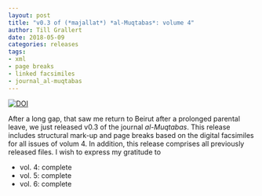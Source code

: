 ```yaml
---
layout: post
title: "v0.3 of (*majallat*) *al-Muqtabas*: volume 4"
author: Till Grallert
date: 2018-05-09
categories: releases
tags:
- xml
- page breaks
- linked facsimiles
- journal_al-muqtabas
---
```


[![DOI](https://zenodo.org/badge/DOI/10.5281/zenodo.1244031.svg)](https://doi.org/10.5281/zenodo.1244031)

After a long gap, that saw me return to Beirut after a prolonged parental leave, we just released v0.3 of the journal *al-Muqtabas*. This release includes structural mark-up and page breaks based on the digital facsimiles for all issues of volum 4. In addition, this release comprises all previously released files. I wish to express my gratitude to 

- vol. 4: complete
- vol. 5: complete
- vol. 6: complete